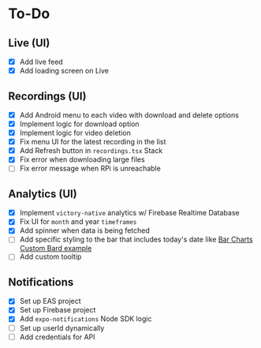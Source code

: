 # To-Do

## Live (UI)

- [x] Add live feed
- [x] Add loading screen on Live

## Recordings (UI)

- [x] Add Android menu to each video with download and delete options
- [x] Implement logic for download option
- [x] Implement logic for video deletion
- [x] Fix menu UI for the latest recording in the list
- [x] Add Refresh button in `recordings.tsx` Stack
- [x] Fix error when downloading large files
- [ ] Fix error message when RPi is unreachable

## Analytics (UI)

- [x] Implement `victory-native` analytics w/ Firebase Realtime Database
- [x] Fix UI for `month` and year `timeframes`
- [x] Add spinner when data is being fetched
- [ ] Add specific styling to the bar that includes today's date like [Bar Charts Custom Bard example](https://github.com/FormidableLabs/victory-native-xl/blob/main/example/app/bar-charts-custom-bars.tsx)
- [ ] Add custom tooltip

## Notifications

- [x] Set up EAS project
- [x] Set up Firebase project
- [x] Add `expo-notifications` Node SDK logic
- [ ] Set up userId dynamically
- [ ] Add credentials for API

